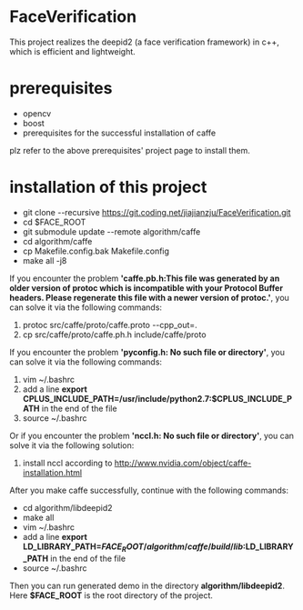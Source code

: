 # FaceVerification

This project realizes the deepid2 (a face verification framework) in c++, which is efficient and lightweight.

# prerequisites
- opencv
- boost
- prerequisites for the successful installation of caffe

plz refer to the above prerequisites' project page to install them.
# installation of this project
- git clone --recursive https://git.coding.net/jiajianzju/FaceVerification.git
- cd $FACE_ROOT
- git submodule update --remote algorithm/caffe
- cd algorithm/caffe 
- cp Makefile.config.bak Makefile.config
- make all -j8

If you encounter the problem **'caffe.pb.h:This file was generated by an older version of protoc which is incompatible with your Protocol Buffer headers. Please regenerate this file with a newer version of protoc.'**, you can solve it via the following commands:

1. protoc src/caffe/proto/caffe.proto --cpp_out=. 
2. cp src/caffe/proto/caffe.ph.h include/caffe/proto

If you encounter the problem **'pyconfig.h: No such file or directory'**, you can solve it via the following commands:
1. vim ~/.bashrc 
2. add a line **export CPLUS_INCLUDE_PATH=/usr/include/python2.7:$CPLUS_INCLUDE_PATH** in the end of the file
3. source ~/.bashrc

Or if you encounter the problem **'nccl.h: No such file or directory'**, you can solve it via the following solution:
1. install nccl according to http://www.nvidia.com/object/caffe-installation.html 

After you make caffe successfully, continue with the following commands:

- cd algorithm/libdeepid2
- make all
- vim ~/.bashrc
- add a line **export LD_LIBRARY_PATH=$FACE_ROOT/algorithm/caffe/build/lib:$LD_LIBRARY_PATH** in the end of the file
- source ~/.bashrc

Then you can run generated demo in the directory **algorithm/libdeepid2**. Here **$FACE_ROOT** is the root directory of the project.

